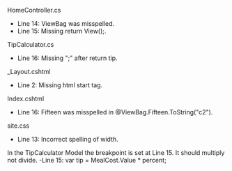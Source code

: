 HomeController.cs
- Line 14: ViewBag was misspelled.
- Line 15: Missing return View();.

TipCalculator.cs
- Line 16: Missing ";" after return tip.

_Layout.cshtml
- Line 2: Missing html start tag.

Index.cshtml
- Line 16: Fifteen was misspelled in @ViewBag.Fifteen.ToString("c2").

site.css
- Line 13: Incorrect spelling of width.

In the TipCalculator Model the breakpoint is set at Line 15.  It should multiply not divide.
-Line 15: var tip = MealCost.Value * percent;
